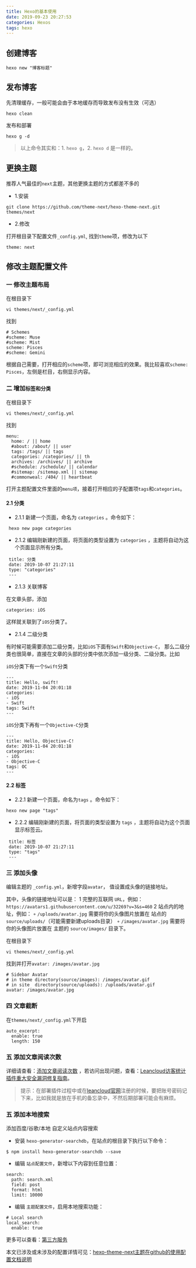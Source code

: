 ```yaml
---
title: Hexo的基本使用
date: 2019-09-23 20:27:53
categories: Hexos
tags: hexo
---
```


## 创建博客

```
hexo new "博客标题"
```

## 发布博客

先清理缓存，一般可能会由于本地缓存而导致发布没有生效（可选）

```
hexo clean
```

发布和部署

```
hexo g -d
```

> 以上命令其实和：1. `hexo g`，2. `hexo d` 是一样的。

## 更换主题

推荐人气最佳的`next`主题，其他更换主题的方式都差不多的

* 1.安装

```
git clone https://github.com/theme-next/hexo-theme-next.git themes/next
```

* 2.修改

打开根目录下配置文件`_config.yml`, 找到`theme`项，修改为以下

```
theme: next
```

## 修改主题配置文件

### 一 修改主题布局

在根目录下

```
vi themes/next/_config.yml 
```

找到

```
# Schemes
#scheme: Muse
#scheme: Mist
scheme: Pisces
#scheme: Gemini
```

根据自己需要，打开相应的`scheme`项，即可浏览相应的效果。我比较喜欢`scheme: Pisces`，左侧是栏目，右侧显示内容。

### 二 增加`标签和分类`

在根目录下

```
vi themes/next/_config.yml 
```

找到

```
menu:
  home: / || home
  #about: /about/ || user
  tags: /tags/ || tags
  categories: /categories/ || th
  archives: /archives/ || archive
  #schedule: /schedule/ || calendar
  #sitemap: /sitemap.xml || sitemap
  #commonweal: /404/ || heartbeat
```

打开主题配置文件里面的`menu项`，接着打开相应的子配置项`tags`和`categories`。

#### 2.1 分类

- 2.1.1 新建一个页面，命名为 `categories` 。命令如下：

```
 hexo new page categories
```

- 2.1.2 编辑刚新建的页面，将页面的类型设置为 `categories` ，主题将自动为这个页面显示所有分类。

```
 title: 分类
 date: 2019-10-07 21:27:11
 type: "categories"
 ---
```

- 2.1.3 关联博客

在文章头部，添加

```
categories: iOS
```

这样就关联到了`iOS`分类了。

- 2.1.4 二级分类

有时候可能需要添加二级分类，比如`iOS`下面有`Swift`和`Objective-C`， 那么二级分类也很简单，直接在文章的头部的分类中依次添加一级分类、二级分类。比如

`iOS`分类下有一个`Swift`分类

```
---
title: Hello, swift!
date: 2019-11-04 20:01:18
categories: 
- iOS
- Swift
tags: Swift
---
```

`iOS`分类下再有一个`Objective-C`分类

```
---
title: Hello, Objective-C!
date: 2019-11-04 20:01:18
categories: 
- iOS
- Objective-C
tags: OC
---
```

#### 2.2 标签

- 2.2.1 新建一个页面，命名为`tags` 。命令如下：

```
hexo new page "tags"
```

- 2.2.2 编辑刚新建的页面，将页面的类型设置为 `tags` ，主题将自动为这个页面显示标签云。

```
 title: 标签
 date: 2019-10-07 21:27:11
 type: "tags"
 ---
```

### 三 添加头像


编辑主题的 `_config.yml`，新增字段`avatar`， 值设置成头像的链接地址。

其中，头像的链接地址可以是：
	1	完整的互联网 `URL`，例如：`https://avatars1.githubusercontent.com/u/32269?v=3&s=460`
	2	站点内的地址，例如：
	◦	`/uploads/avatar.jpg` 需要将你的头像图片放置在 站点的 `source/uploads/`（可能需要新建uploads目录）
	◦	`/images/avatar.jpg` 需要将你的头像图片放置在 主题的 `source/images/` 目录下。

在根目录下

```
vi themes/next/_config.yml 
```

找到并打开`avatar: /images/avatar.jpg`

```
# Sidebar Avatar
# in theme directory(source/images): /images/avatar.gif
# in site  directory(source/uploads): /uploads/avatar.gif
avatar: /images/avatar.jpg
```

### 四 文章截断

在`themes/next/_config.yml`下开启

```
auto_excerpt:
  enable: true
  length: 150
```

### 五 添加文章阅读次数

详细请查看：[添加文章阅读次数](https://github.com/theme-next/hexo-theme-next/blob/master/docs/zh-CN/LEANCLOUD-COUNTER-SECURITY.md) ，若访问出现问题，查看：[Leancloud访客统计插件重大安全漏洞修复指南](https://leaferx.online/2018/02/11/lc-security/)。

> 提示：在部署插件过程中或在[leancloud官网](https://www.leancloud.cn/)注册的时候，要把账号密码记下来，比如我就是放在手机的备忘录中，不然后期部署可能会有麻烦。

### 五 添加本地搜索

添加百度/谷歌/本地 自定义站点内容搜索

- 安装 `hexo-generator-searchdb`，在站点的根目录下执行以下命令：

```
$ npm install hexo-generator-searchdb --save
```

- 编辑 `站点配置文件`，新增以下内容到任意位置：

```
search:
  path: search.xml
  field: post
  format: html
  limit: 10000
```

- 编辑 `主题配置文件`，启用本地搜索功能：

```
# Local search
local_search:
  enable: true
```

更多可以查看：[第三方服务](http://theme-next.iissnan.com/third-party-services.html#share-system)



本文已涉及或未涉及的配置详情可见：[hexo-theme-next主题在github的使用配置文档说明](https://github.com/iissnan/hexo-theme-next/wiki)




